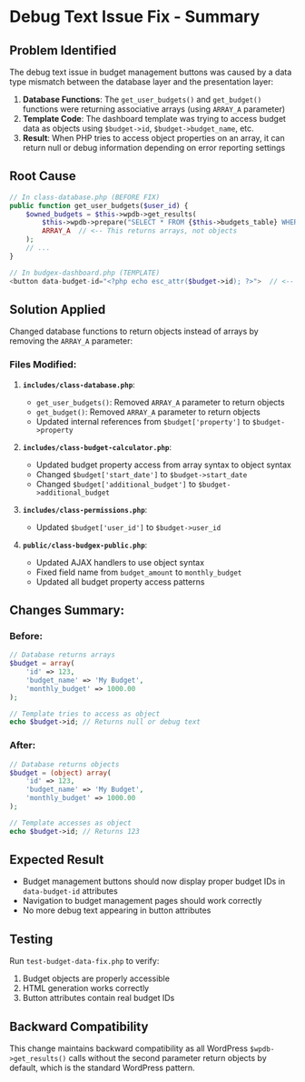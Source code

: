 # Debug Text Issue Fix - Summary

## Problem Identified
The debug text issue in budget management buttons was caused by a data type mismatch between the database layer and the presentation layer:

1. **Database Functions**: The `get_user_budgets()` and `get_budget()` functions were returning associative arrays (using `ARRAY_A` parameter)
2. **Template Code**: The dashboard template was trying to access budget data as objects using `$budget->id`, `$budget->budget_name`, etc.
3. **Result**: When PHP tries to access object properties on an array, it can return null or debug information depending on error reporting settings

## Root Cause
```php
// In class-database.php (BEFORE FIX)
public function get_user_budgets($user_id) {
    $owned_budgets = $this->wpdb->get_results(
        $this->wpdb->prepare("SELECT * FROM {$this->budgets_table} WHERE user_id = %d", $user_id),
        ARRAY_A  // <-- This returns arrays, not objects
    );
    // ...
}

// In budgex-dashboard.php (TEMPLATE)
<button data-budget-id="<?php echo esc_attr($budget->id); ?>">  // <-- Trying to access as object
```

## Solution Applied
Changed database functions to return objects instead of arrays by removing the `ARRAY_A` parameter:

### Files Modified:

1. **`includes/class-database.php`**:
   - `get_user_budgets()`: Removed `ARRAY_A` parameter to return objects
   - `get_budget()`: Removed `ARRAY_A` parameter to return objects
   - Updated internal references from `$budget['property']` to `$budget->property`

2. **`includes/class-budget-calculator.php`**:
   - Updated budget property access from array syntax to object syntax
   - Changed `$budget['start_date']` to `$budget->start_date`
   - Changed `$budget['additional_budget']` to `$budget->additional_budget`

3. **`includes/class-permissions.php`**:
   - Updated `$budget['user_id']` to `$budget->user_id`

4. **`public/class-budgex-public.php`**:
   - Updated AJAX handlers to use object syntax
   - Fixed field name from `budget_amount` to `monthly_budget`
   - Updated all budget property access patterns

## Changes Summary:

### Before:
```php
// Database returns arrays
$budget = array(
    'id' => 123,
    'budget_name' => 'My Budget',
    'monthly_budget' => 1000.00
);

// Template tries to access as object
echo $budget->id; // Returns null or debug text
```

### After:
```php
// Database returns objects
$budget = (object) array(
    'id' => 123,
    'budget_name' => 'My Budget',  
    'monthly_budget' => 1000.00
);

// Template accesses as object
echo $budget->id; // Returns 123
```

## Expected Result
- Budget management buttons should now display proper budget IDs in `data-budget-id` attributes
- Navigation to budget management pages should work correctly
- No more debug text appearing in button attributes

## Testing
Run `test-budget-data-fix.php` to verify:
1. Budget objects are properly accessible
2. HTML generation works correctly
3. Button attributes contain real budget IDs

## Backward Compatibility
This change maintains backward compatibility as all WordPress `$wpdb->get_results()` calls without the second parameter return objects by default, which is the standard WordPress pattern.
